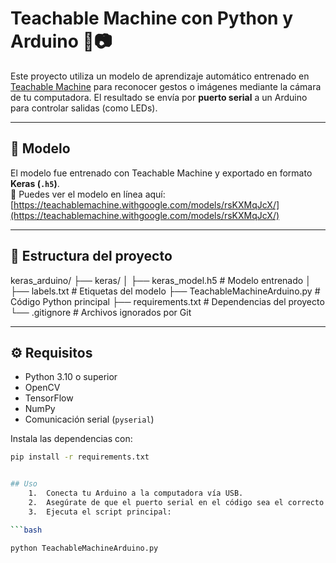 # Teachable Machine con Python y Arduino 🤖📷

Este proyecto utiliza un modelo de aprendizaje automático entrenado en [Teachable Machine](https://teachablemachine.withgoogle.com/) para reconocer gestos o imágenes mediante la cámara de tu computadora. El resultado se envía por **puerto serial** a un Arduino para controlar salidas (como LEDs).

---

## 🧠 Modelo

El modelo fue entrenado con Teachable Machine y exportado en formato **Keras (`.h5`)**.  
🔗 Puedes ver el modelo en línea aquí:  
[https://teachablemachine.withgoogle.com/models/rsKXMqJcX/](https://teachablemachine.withgoogle.com/models/rsKXMqJcX/)

---

## 📁 Estructura del proyecto

keras_arduino/
├── keras/
│   ├── keras_model.h5      # Modelo entrenado
│   ├── labels.txt          # Etiquetas del modelo
├── TeachableMachineArduino.py  # Código Python principal
├── requirements.txt        # Dependencias del proyecto
└── .gitignore              # Archivos ignorados por Git

---

## ⚙️ Requisitos

- Python 3.10 o superior
- OpenCV
- TensorFlow
- NumPy
- Comunicación serial (`pyserial`)

Instala las dependencias con:

```bash
pip install -r requirements.txt


## Uso
	1.	Conecta tu Arduino a la computadora vía USB.
	2.	Asegúrate de que el puerto serial en el código sea el correcto (/dev/cu.usbmodemXXXX en Mac o COMX en Windows).
	3.	Ejecuta el script principal:

```bash

python TeachableMachineArduino.py
